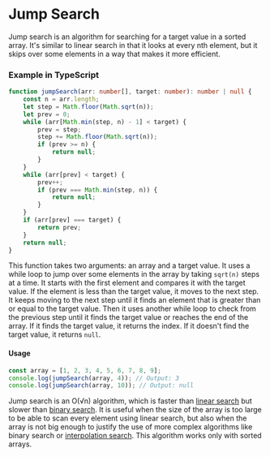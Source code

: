 # Jump Search

Jump search is an algorithm for searching for a target value in a sorted array. It's similar to linear search in that it looks at every nth element, but it skips over some elements in a way that makes it more efficient.

### Example in TypeScript

```typescript
function jumpSearch(arr: number[], target: number): number | null {
    const n = arr.length;
    let step = Math.floor(Math.sqrt(n));
    let prev = 0;
    while (arr[Math.min(step, n) - 1] < target) {
        prev = step;
        step += Math.floor(Math.sqrt(n));
        if (prev >= n) {
            return null;
        }
    }
    while (arr[prev] < target) {
        prev++;
        if (prev === Math.min(step, n)) {
            return null;
        }
    }
    if (arr[prev] === target) {
        return prev;
    }
    return null;
}
```

This function takes two arguments: an array and a target value. It uses a while loop to jump over some elements in the array by taking `sqrt(n)` steps at a time. It starts with the first element and compares it with the target value. If the element is less than the target value, it moves to the next step. It keeps moving to the next step until it finds an element that is greater than or equal to the target value. Then it uses another while loop to check from the previous step until it finds the target value or reaches the end of the array. If it finds the target value, it returns the index. If it doesn't find the target value, it returns `null`.

#### Usage

```typescript
const array = [1, 2, 3, 4, 5, 6, 7, 8, 9];
console.log(jumpSearch(array, 4)); // Output: 3
console.log(jumpSearch(array, 10)); // Output: null
```

Jump search is an O(√n) algorithm, which is faster than [linear search](linear-search.md) but slower than [binary search](binary-search.md). It is useful when the size of the array is too large to be able to scan every element using linear search, but also when the array is not big enough to justify the use of more complex algorithms like binary search or [interpolation search](interpolation-search.md). This algorithm works only with sorted arrays.
